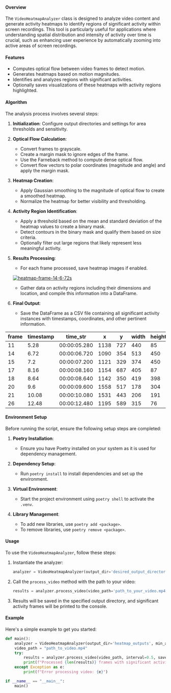 #### Overview

The `VideoHeatmapAnalyzer` class is designed to analyze video content and generate activity heatmaps to identify regions of significant activity within screen recordings. This tool is particularly useful for applications where understanding spatial distribution and intensity of activity over time is crucial, such as enhancing user experience by automatically zooming into active areas of screen recordings.

#### Features

- Computes optical flow between video frames to detect motion.
- Generates heatmaps based on motion magnitudes.
- Identifies and analyzes regions with significant activities.
- Optionally saves visualizations of these heatmaps with activity regions highlighted.

#### Algorithm

The analysis process involves several steps:

1. **Initialization**: Configure output directories and settings for area thresholds and sensitivity.

2. **Optical Flow Calculation**:

   - Convert frames to grayscale.
   - Create a margin mask to ignore edges of the frame.
   - Use the Farneback method to compute dense optical flow.
   - Convert flow vectors to polar coordinates (magnitude and angle) and apply the margin mask.

3. **Heatmap Creation**:

   - Apply Gaussian smoothing to the magnitude of optical flow to create a smoothed heatmap.
   - Normalize the heatmap for better visibility and thresholding.

4. **Activity Region Identification**:

   - Apply a threshold based on the mean and standard deviation of the heatmap values to create a binary mask.
   - Detect contours in the binary mask and qualify them based on size criteria.
   - Optionally filter out large regions that likely represent less meaningful activity.

5. **Results Processing**:

   - For each frame processed, save heatmap images if enabled.

   <a href="https://ibb.co/kyqQTFx"><img src="https://i.ibb.co/FW8g1tK/heatmap-frame-14-6-72s.png" alt="heatmap-frame-14-6-72s" border="0"></a>

   - Gather data on activity regions including their dimensions and location, and compile this information into a DataFrame.

6. **Final Output**:

   - Save the DataFrame as a CSV file containing all significant activity instances with timestamps, coordinates, and other pertinent information.

| frame | timestamp | time_str     | x    | y   | width | height | focus | area_percentage    | activity_roi_count |
| ----- | --------- | ------------ | ---- | --- | ----- | ------ | ----- | ------------------ | ------------------ |
| 11    | 5.28      | 00:00:05.280 | 1138 | 727 | 440   | 85     | True  | 2.012310606060606  | 1                  |
| 14    | 6.72      | 00:00:06.720 | 1090 | 354 | 513   | 450    | True  | 12.420906508264462 | 2                  |
| 15    | 7.2       | 00:00:07.200 | 1121 | 329 | 374   | 450    | True  | 9.055397727272727  | 45                 |
| 17    | 8.16      | 00:00:08.160 | 1154 | 687 | 405   | 87     | True  | 1.8958225723140496 | 5                  |
| 18    | 8.64      | 00:00:08.640 | 1142 | 350 | 419   | 398    | True  | 8.972645488980715  | 4                  |
| 20    | 9.6       | 00:00:09.600 | 1558 | 517 | 178   | 304    | True  | 2.911501377410468  | 1                  |
| 21    | 10.08     | 00:00:10.080 | 1531 | 443 | 206   | 191    | True  | 2.11701532369146   | 23                 |
| 26    | 12.48     | 00:00:12.480 | 1195 | 589 | 315   | 76     | True  | 1.2880940082644627 | 3                  |

#### Environment Setup

Before running the script, ensure the following setup steps are completed:

1. **Poetry Installation**:

   - Ensure you have Poetry installed on your system as it is used for dependency management.

2. **Dependency Setup**:

   - Run `poetry install` to install dependencies and set up the environment.

3. **Virtual Environment**:

   - Start the project environment using `poetry shell` to activate the `.venv`.

4. **Library Management**:

   - To add new libraries, use `poetry add <package>`.
   - To remove libraries, use `poetry remove <package>`.

#### Usage

To use the `VideoHeatmapAnalyzer`, follow these steps:

1. Instantiate the analyzer:

   ```python
   analyzer = VideoHeatmapAnalyzer(output_dir='desired_output_directory', min_area=100, sensitivity=0.5)
   ```

2. Call the `process_video` method with the path to your video:

   ```python
   results = analyzer.process_video(video_path='path_to_your_video.mp4', interval=0.5, save_heatmaps=True)
   ```

3. Results will be saved in the specified output directory, and significant activity frames will be printed to the console.

#### Example

Here's a simple example to get you started:

```python
def main():
    analyzer = VideoHeatmapAnalyzer(output_dir='heatmap_outputs', min_area=100, sensitivity=0.5)
    video_path = "path_to_video.mp4"
    try:
        results = analyzer.process_video(video_path, interval=0.5, save_heatmaps=True)
        print(f"Processed {len(results)} frames with significant activity.")
    except Exception as e:
        print(f"Error processing video: {e}")

if __name__ == "__main__":
    main()
```
